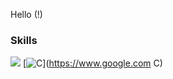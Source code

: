 Hello (!)


### Skills

![](https://skillicons.dev/icons?i=cpp,qt,php,html,css,linux)
[![C](https://skillicons.dev/icons?i=c)](https://www.google.com C)
<!--- icons from: https://github.com/tandpfun/skill-icons --->
